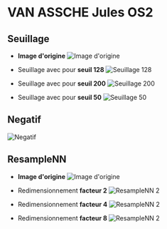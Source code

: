 # VAN ASSCHE Jules OS2

## Seuillage

* **Image d'origine**
![Image d'origine](/src/lena.pgm)

* Seuillage avec pour **seuil 128**
![Seuillage 128](https://git.unistra.fr/j.vanassche/P4y/tree/master/TP1/src/resultats/seuillage128.pgm)

* Seuillage avec pour **seuil 200**
![Seuillage 200](./src/resultats/seuillage200.pgm)

* Seuillage avec pour **seuil 50**
![Seuillage 50](./src/resultats/seuillage50.pgm)


## Negatif

![Negatif](/src/resultats/negatif.pgm)

## ResampleNN

* **Image d'origine**
![Image d'origine](/src/lena.pgm)
 
* Redimensionnement **facteur 2**
![ResampleNN 2](/src/resultats/resampleNN2.pgm)

* Redimensionnement **facteur 4**
![ResampleNN 2](/src/resultats/resampleNN4.pgm)

* Redimensionnement **facteur 8**
![ResampleNN 2](/src/resultats/resampleNN8.pgm)







